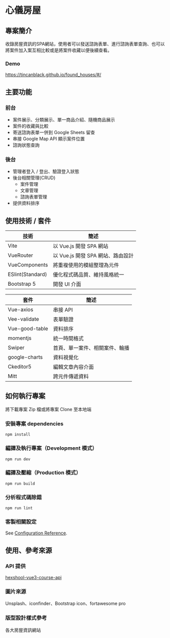 # 心儀房屋

## 專案簡介
收錄房屋資訊的SPA網站，使用者可以發送諮詢表單、進行諮詢表單查詢、也可以將案件加入案互相比較或是將案件收藏以便後續查看。

### Demo
https://tincanblack.github.io/found_houses/#/

## 主要功能

### 前台
- 案件展示、分類展示、單一商品介紹、隨機商品展示
- 案件的收藏與比較
- 寄送諮詢表單一併到 Google Sheets 留查
- 串接 Google Map API 顯示案件位置
- 諮詢狀態查詢

### 後台
- 管理者登入 / 登出、驗證登入狀態
- 後台相關管理(CRUD)
  - 案件管理
  - 文章管理
  - 諮詢表單管理
- 提供資料排序

## 使用技術 / 套件
| 技術        | 簡述                       |
| ---------------- | -------------------------- |
| Vite        | 以 Vue.js 開發 SPA 網站    |
| VueRouter        | 以 Vue.js 開發 SPA 網站、路由設計  |
| VueComponents    | 將重複使用的模組整理為元件 | 
| ESlint(Standard) | 優化程式碼品質、維持風格統一 |
| Bootstrap 5      | 開發 UI 介面  |



| 套件             | 簡述                   |
| ---------------- | --------------------- |
| Vue-axios| 串接 API   |
| Vee-validate| 表單驗證 |
| Vue-good-table| 資料排序 |
| momentjs |統一時間格式 |
| Swiper| 首頁、單一案件、相關案件、輪播 | 
| google-charts | 資料視覺化 |
| Ckeditor5| 編輯文章內容介面 |
| Mitt| 跨元件傳遞資料 |

## 如何執行專案

將下載專案 Zip 檔或將專案 Clone 至本地端
### 安裝專案 dependencies
```
npm install
```

### 編譯及執行專案（Development 模式）
```
npm run dev
```

### 編譯及壓縮（Production 模式）
```
npm run build
```

### 分析程式碼除錯
```
npm run lint
```

### 客製相關設定
See [Configuration Reference](https://cli.vuejs.org/config/).


## 使用、參考來源

### API 提供

[hexshool-vue3-course-api](https://github.com/hexschool/vue3-course-api-wiki/wiki)

### 圖片來源

Unsplash、iconfinder、Bootstrap icon、fortawesome pro

### 版型設計樣式參考

各大房屋資訊網站
